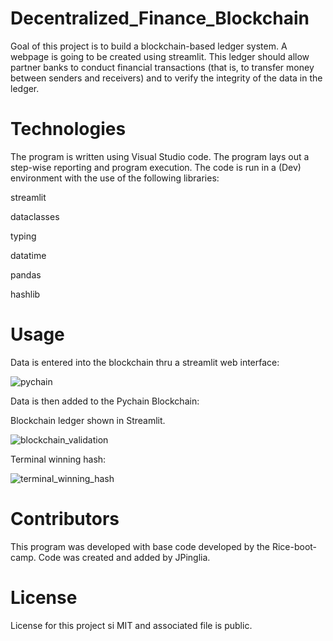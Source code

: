 # Decentralized_Finance_Blockchain
Goal of this project is to build a blockchain-based ledger system. A webpage is going to be created using streamlit. This ledger should allow partner banks to conduct financial transactions (that is, to transfer money between senders and receivers) and to verify the integrity of the data in the ledger.

# Technologies
The program is written using Visual Studio code. The program lays out a step-wise reporting and program execution. The code is run in a (Dev) environment with the use of the following libraries:

streamlit

dataclasses

typing

datatime

pandas

hashlib

# Usage

Data is entered into the blockchain thru a streamlit web interface:

![pychain](https://user-images.githubusercontent.com/95830866/164995704-6b9ce7b0-f76b-4b78-a8d0-58e95bcd3ef5.PNG)

Data is then added to the Pychain Blockchain:

Blockchain ledger shown in Streamlit. 

![blockchain_validation](https://user-images.githubusercontent.com/95830866/164995567-3b794510-14b1-479a-87dd-56036788f45a.PNG)

Terminal winning hash:

![terminal_winning_hash](https://user-images.githubusercontent.com/95830866/164995645-c7904e27-bccc-4913-835f-9c1187b5173a.PNG)


# Contributors
This program was developed with base code developed by the Rice-boot-camp. Code was created and added by JPinglia.

# License
License for this project si MIT and associated file is public.
